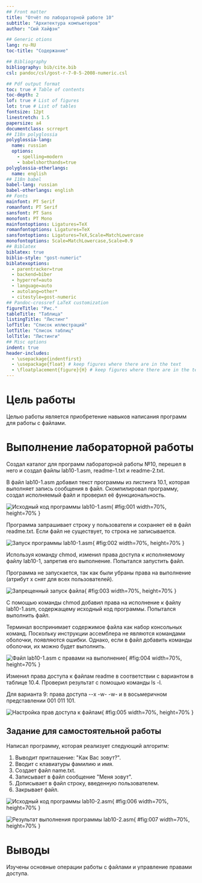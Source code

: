 ```yaml
---
## Front matter
title: "Отчёт по лабораторной работе 10"
subtitle: "Архитектура компьютеров"
author: "Сюй Хайфэн"

## Generic otions
lang: ru-RU
toc-title: "Содержание"

## Bibliography
bibliography: bib/cite.bib
csl: pandoc/csl/gost-r-7-0-5-2008-numeric.csl

## Pdf output format
toc: true # Table of contents
toc-depth: 2
lof: true # List of figures
lot: true # List of tables
fontsize: 12pt
linestretch: 1.5
papersize: a4
documentclass: scrreprt
## I18n polyglossia
polyglossia-lang:
  name: russian
  options:
	- spelling=modern
	- babelshorthands=true
polyglossia-otherlangs:
  name: english
## I18n babel
babel-lang: russian
babel-otherlangs: english
## Fonts
mainfont: PT Serif
romanfont: PT Serif
sansfont: PT Sans
monofont: PT Mono
mainfontoptions: Ligatures=TeX
romanfontoptions: Ligatures=TeX
sansfontoptions: Ligatures=TeX,Scale=MatchLowercase
monofontoptions: Scale=MatchLowercase,Scale=0.9
## Biblatex
biblatex: true
biblio-style: "gost-numeric"
biblatexoptions:
  - parentracker=true
  - backend=biber
  - hyperref=auto
  - language=auto
  - autolang=other*
  - citestyle=gost-numeric
## Pandoc-crossref LaTeX customization
figureTitle: "Рис."
tableTitle: "Таблица"
listingTitle: "Листинг"
lofTitle: "Список иллюстраций"
lotTitle: "Список таблиц"
lolTitle: "Листинги"
## Misc options
indent: true
header-includes:
  - \usepackage{indentfirst}
  - \usepackage{float} # keep figures where there are in the text
  - \floatplacement{figure}{H} # keep figures where there are in the text
---
```


# Цель работы

Целью работы является приобретение навыков написания программ для работы с файлами.

# Выполнение лабораторной работы

Создал каталог для программ лабораторной работы №10, перешел в него и создал файлы lab10-1.asm, readme-1.txt и readme-2.txt.

В файл lab10-1.asm добавил текст программы из листинга 10.1, которая выполняет запись сообщения в файл. Скомпилировал программу, создал исполняемый файл и проверил её функциональность.

![Исходный код программы lab10-1.asm](image/01.png){ #fig:001 width=70%, height=70% }

Программа запрашивает строку у пользователя и сохраняет её в файл readme.txt. Если файл не существует, то строка не записывается.

![Запуск программы lab10-1.asm](image/02.png){ #fig:002 width=70%, height=70% }

Используя команду chmod, изменил права доступа к исполняемому файлу lab10-1, запретив его выполнение. Попытался запустить файл.

Программа не запускается, так как были убраны права на выполнение (атрибут x снят для всех пользователей).

![Запрещенный запуск файла](image/03.png){ #fig:003 width=70%, height=70% }

С помощью команды chmod добавил права на исполнение к файлу lab10-1.asm, содержащему исходный код программы. Попытался выполнить файл.

Терминал воспринимает содержимое файла как набор консольных команд. Поскольку инструкции ассемблера не являются командами оболочки, появляются ошибки. Однако, если в файл добавить команды оболочки, их можно будет выполнить.

![Файл lab10-1.asm с правами на выполнение](image/04.png){ #fig:004 width=70%, height=70% }

Изменил права доступа к файлам readme в соответствии с вариантом в таблице 10.4. Проверил результат с помощью команды ls -l.

Для варианта 9: права доступа --x -w- -w- и в восьмеричном представлении 001 011 101.

![Настройка прав доступа к файлам](image/05.png){ #fig:005 width=70%, height=70% }

## Задание для самостоятельной работы

Написал программу, которая реализует следующий алгоритм:

1. Выводит приглашение: "Как Вас зовут?".
2. Вводит с клавиатуры фамилию и имя.
3. Создает файл name.txt.
4. Записывает в файл сообщение "Меня зовут".
5. Дописывает в файл строку, введенную пользователем.
6. Закрывает файл.

![Исходный код программы lab10-2.asm](image/06.png){ #fig:006 width=70%, height=70% }

![Результат выполнения программы lab10-2.asm](image/07.png){ #fig:007 width=70%, height=70% }

# Выводы

Изучены основные операции работы с файлами и управление правами доступа.
